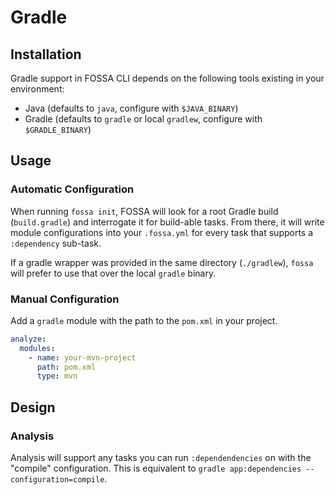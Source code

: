 # Gradle

## Installation

Gradle support in FOSSA CLI depends on the following tools existing in your environment:

- Java (defaults to `java`, configure with `$JAVA_BINARY`)
- Gradle (defaults to `gradle` or local `gradlew`, configure with `$GRADLE_BINARY`)

## Usage

### Automatic Configuration

When running `fossa init`, FOSSA will look for a root Gradle build (`build.gradle`) and interrogate it for build-able tasks.  From there, it will write module configurations into your `.fossa.yml` for every task that supports a `:dependency` sub-task.

If a gradle wrapper was provided in the same directory (`./gradlew`), `fossa` will prefer to use that over the local `gradle` binary.

### Manual Configuration

Add a `gradle` module with the path to the `pom.xml` in your project.

```yaml
analyze:
  modules:
    - name: your-mvn-project
      path: pom.xml
      type: mvn
```

## Design

### Analysis

Analysis will support any tasks you can run `:dependendencies` on with the "compile" configuration.  This is equivalent to `gradle app:dependencies --configuration=compile`.

